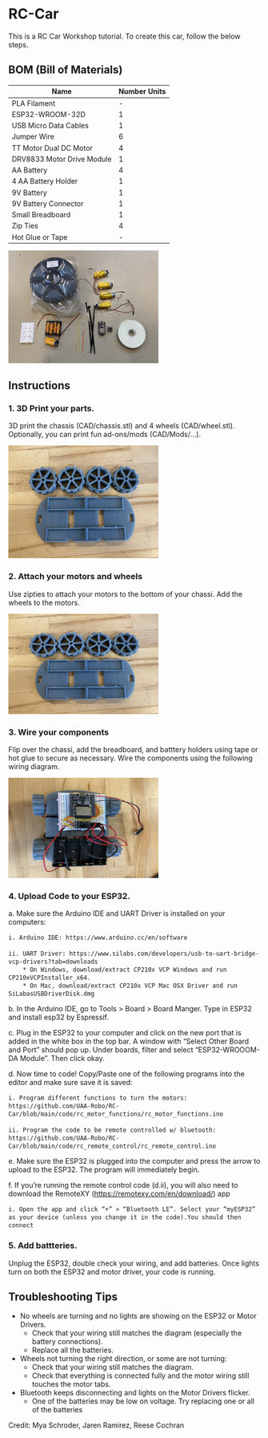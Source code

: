 # RC-Car
This is a RC Car Workshop tutorial. To create this car, follow the below steps.

## BOM (Bill of Materials)

| Name                         | Number Units |
|------------------------------|--------------|
| PLA Filament                 | -            |
| ESP32-WROOM-32D              | 1            |
| USB Micro Data Cables        | 1            |
| Jumper Wire                  | 6            |
| TT Motor Dual DC Motor       | 4            |
| DRV8833 Motor Drive Module   | 1            |
| AA Battery                   | 4            |
| 4 AA Battery Holder          | 1            |
| 9V Battery                   | 1            |
| 9V Battery Connector         | 1            |
| Small Breadboard             | 1            |
| Zip Ties                     | 4            |
| Hot Glue or Tape             | -            |

<img src="photos/BOM.JPG" alt="3D prints" width="300">


## Instructions

### 1. 3D Print your parts.
3D print the chassis (CAD/chassis.stl) and 4 wheels (CAD/wheel.stl). Optionally, you can print fun ad-ons/mods (CAD/Mods/...).

<img src="photos/prints.JPG" alt="3D prints" width="300">

### 2. Attach your motors and wheels
Use zipties to attach your motors to the bottom of your chassi. Add the wheels to the motors.

<img src="photos/prints.JPG" alt="3D prints" width="300" height="200">

### 3.  Wire your components
Flip over the chassi, add the breadboard, and batttery holders using tape or hot glue to secure as necessary. Wire the components using the following wiring diagram.



<img src="photos/wiring.JPG" alt="3D prints" width="300" height="200">


### 4.  Upload Code to your ESP32.
a. Make sure the Arduino IDE and UART Driver is installed on your computers:

    i. Arduino IDE: https://www.arduino.cc/en/software	

    ii. UART Driver: https://www.silabs.com/developers/usb-to-uart-bridge-vcp-drivers?tab=downloads		
        * On Windows, download/extract CP210x VCP Windows and run CP210xVCPInstaller_x64. 
        * On Mac, download/extract CP210x VCP Mac OSX Driver and run SiLabasUSBDriverDisk.dmg

b. In the Arduino IDE, go to Tools > Board > Board Manger. Type in ESP32 and install esp32 by Espressif. 

c. Plug in the ESP32 to your computer and click on the new port that is added in the white box in the top bar. A window with “Select Other Board and Port” should pop up. Under boards, filter and select “ESP32-WROOOM-DA Module”. Then click okay.

d. Now time to code! Copy/Paste one of the following programs into the editor and make sure save it is saved: 

    i. Program different functions to turn the motors: https://github.com/UAA-Robo/RC-Car/blob/main/code/rc_motor_functions/rc_motor_functions.ino

    ii. Program the code to be remote controlled w/ bluetooth: https://github.com/UAA-Robo/RC-Car/blob/main/code/rc_remote_control/rc_remote_control.ino

e. Make sure the ESP32 is plugged into the computer and press the arrow to upload to the ESP32. The program will immediately begin.

f. If you’re running the remote control code (d.ii), you will also need to download the RemoteXY (https://remotexy.com/en/download/) app

    i. Open the app and click “+” > “Bluetooth LE”. Select your “myESP32” as your device (unless you change it in the code).You should then connect


### 5. Add battteries.
Unplug the ESP32, double check your wiring, and add batteries. Once lights turn on both the ESP32 and motor driver, your code is running.



## Troubleshooting Tips
* No wheels are turning and no lights are showing on the ESP32 or Motor Drivers.
    * Check that your wiring still matches the diagram (especially the battery connections).
    * Replace all the batteries.
* Wheels not turning the right direction, or some are not turning:
    * Check that your wiring still matches the diagram. 
    * Check that everything is connected fully and the motor wiring still touches the motor tabs.
* Bluetooth keeps disconnecting and lights on the Motor Drivers flicker.
    * One of the batteries may be low on voltage. Try replacing one or all of the  batteries




Credit: Mya Schroder, Jaren Ramirez, Reese Cochran




